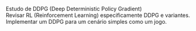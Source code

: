 Estudo de DDPG (Deep Deterministic Policy Gradient)  
Revisar RL (Reinforcement Learning) especificamente DDPG e variantes.  
Implementar um DDPG para um cenário simples como um jogo.  
